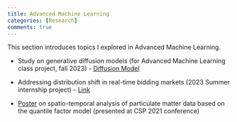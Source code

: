 ```yaml
---
title: Advanced Machine Learning
categories: [Research]
comments: true
---
```



This section introduces topics I explored in Advanced Machine Learning.

* Study on generative diffusion models (for Advanced Machine Learning class project, fall 2023) - [Diffusion Model](../assets/documents/paper-diffusion.pdf)

* Addressing distribution shift in real-time bidding markets (2023 Summer internship project) - [Link](https://arxiv.org/abs/2308.07424)

* [Poster](../assets/documents/poster21-csp.pdf) on spatio-temporal analysis of particulate matter data based on the quantile factor model (presented at CSP 2021 conference)

